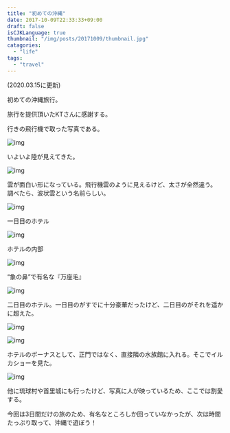 ```yaml
---
title: "初めての沖縄"
date: 2017-10-09T22:33:33+09:00
draft: false
isCJKLanguage: true
thumbnail: "/img/posts/20171009/thumbnail.jpg"
catagories:
  - "life"
tags:
  - "travel"
---
```


(2020.03.15に更新)

初めての沖縄旅行。

旅行を提供頂いたKTさんに感謝する。

行きの飛行機で取った写真である。

![img](/img/posts/20171009/0001.jpg)

いよいよ陸が見えてきた。

![img](/img/posts/20171009/0002.jpg)

雲が面白い形になっている。飛行機雲のように見えるけど、太さが全然違う。
調べたら、波状雲という名前らしい。

![img](/img/posts/20171009/0003.jpg)

一日目のホテル

![img](/img/posts/20171009/0004.jpg)

ホテルの内部

![img](/img/posts/20171009/0005.jpg)

“象の鼻”で有名な『万座毛』

![img](/img/posts/20171009/0006.jpg)

二日目のホテル。一日目のがすでに十分豪華だったけど、二日目のがそれを遥かに超えた。

![img](/img/posts/20171009/0007.jpg)

![img](/img/posts/20171009/0008.jpg)

ホテルのボーナスとして、正門ではなく、直接隣の水族館に入れる。そこでイルカショーを見た。

![img](/img/posts/20171009/0009.jpg)

他に琉球村や首里城にも行ったけど、写真に人が映っているため、ここでは割愛する。

今回は3日間だけの旅のため、有名なところしか回っていなかったが、次は時間たっぷり取って、沖縄で遊ぼう！

